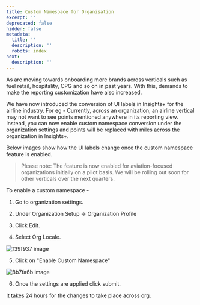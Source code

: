 ```yaml
---
title: Custom Namespace for Organisation
excerpt: ''
deprecated: false
hidden: false
metadata:
  title: ''
  description: ''
  robots: index
next:
  description: ''
---
```

As are moving towards onboarding more brands across verticals such as fuel retail, hospitality, CPG and so on in past years. With this, demands to make the reporting customization have also increased. 

We have now introduced the conversion of UI labels in Insights+ for the airline industry. For eg - Currently, across an organization, an airline vertical may not want to see points mentioned anywhere in its reporting view. Instead, you can now enable custom namespace conversion under the organization settings and points will be replaced with miles across the organization in Insights+.

Below images show how the UI labels change once the custom namespace feature is enabled.

> Please note: The feature is now enabled for aviation-focused organizations initially on a pilot basis. We will be rolling out soon for other verticals over the next quarters.

To enable a custom namespace -

1. Go to organization settings.

2. Under Organization Setup -\> Organization Profile

3. Click Edit.

4. Select Org Locale.

![f39f937 image](https://files.readme.io/f39f937-image.png)

5. Click on "Enable Custom Namespace"

![8b7fa6b image](https://files.readme.io/8b7fa6b-image.png)

6. Once the settings are applied click submit.

<Note title="Note">
It takes 24 hours for the changes to take place across org.
</Note>

